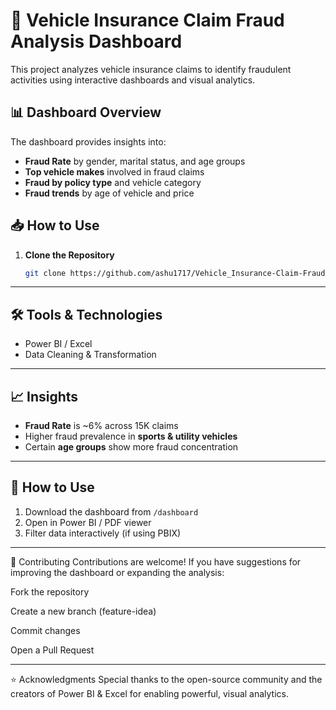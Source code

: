 # 🚗 Vehicle Insurance Claim Fraud Analysis Dashboard

This project analyzes vehicle insurance claims to identify fraudulent activities using interactive dashboards and visual analytics.

## 📊 Dashboard Overview
The dashboard provides insights into:
- **Fraud Rate** by gender, marital status, and age groups
- **Top vehicle makes** involved in fraud claims
- **Fraud by policy type** and vehicle category
- **Fraud trends** by age of vehicle and price
  
## 📥 How to Use

1. **Clone the Repository**
   ```bash
   git clone https://github.com/ashu1717/Vehicle_Insurance-Claim-Fraud-Analysis-Dashboard.git
---

## 🛠 Tools & Technologies
- Power BI / Excel
- Data Cleaning & Transformation

---

## 📈 Insights
- **Fraud Rate** is ~6% across 15K claims
- Higher fraud prevalence in **sports & utility vehicles**
- Certain **age groups** show more fraud concentration

---

## 📂 How to Use
1. Download the dashboard from `/dashboard`
2. Open in Power BI / PDF viewer
3. Filter data interactively (if using PBIX)


---
🤝 Contributing
Contributions are welcome!
If you have suggestions for improving the dashboard or expanding the analysis:

Fork the repository

Create a new branch (feature-idea)

Commit changes

Open a Pull Request

---
⭐ Acknowledgments
Special thanks to the open-source community and the creators of Power BI & Excel for enabling powerful, visual analytics.
